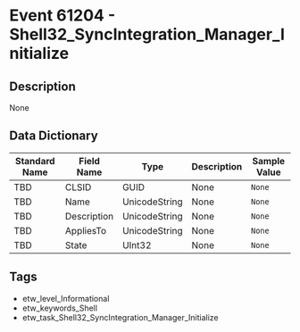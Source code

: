 # Event 61204 - Shell32_SyncIntegration_Manager_Initialize

## Description
None

## Data Dictionary
|Standard Name|Field Name|Type|Description|Sample Value|
|---|---|---|---|---|
|TBD|CLSID|GUID|None|`None`|
|TBD|Name|UnicodeString|None|`None`|
|TBD|Description|UnicodeString|None|`None`|
|TBD|AppliesTo|UnicodeString|None|`None`|
|TBD|State|UInt32|None|`None`|

## Tags
* etw_level_Informational
* etw_keywords_Shell
* etw_task_Shell32_SyncIntegration_Manager_Initialize
